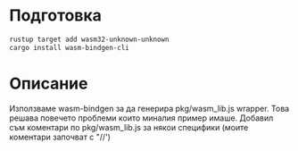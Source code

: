 # Подготовка

```sh
rustup target add wasm32-unknown-unknown
cargo install wasm-bindgen-cli
```

# Описание

Използваме wasm-bindgen за да генерира pkg/wasm_lib.js wrapper. Това решава повечето проблеми които миналия пример имаше. Добавил съм коментари по pkg/wasm_lib.js за някои специфики (моите коментари започват с "//')

